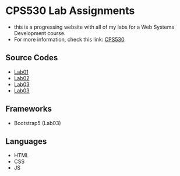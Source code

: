 # CPS530 Lab Assignments
- this is a progressing website with all of my labs for a Web Systems Development course.
- For more information, check this link: [CPS530](https://www.torontomu.ca/calendar/2023-2024/courses/computer-science/CPS/530/).

## Source Codes
- [Lab01](https://github.com/andrearcaina/CPS530-Website/tree/main/labs/Lab01)
- [Lab02](https://github.com/andrearcaina/CPS530-Website/tree/main/labs/Lab02)
- [Lab03](https://github.com/andrearcaina/CPS530-Website/tree/main/labs/Lab03)
- [Lab03](https://github.com/andrearcaina/CPS530-Website/tree/main/labs/Lab04)

## Frameworks 
- Bootstrap5 (Lab03)

## Languages
- HTML
- CSS
- JS
